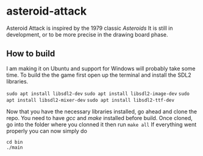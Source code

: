 # asteroid-attack
Asteroid Attack is inspired by the 1979 classic *Asteroids*
It is still in development, or to be more precise in the drawing board phase.

## How to build
I am making it on Ubuntu and support for Windows will probably take some time.
To build the the game first open up the terminal and install the SDL2 libraries.

`sudo apt install libsdl2-dev`
`sudo apt install libsdl2-image-dev`
`sudo apt install libsdl2-mixer-dev`
`sudo apt install libsdl2-ttf-dev`

Now that you have the necessary libraries installed, go ahead and clone the repo.
You need to have *gcc* and *make* installed before build.
Once cloned, go into the folder where you clonned it then run
`make all`
If everything went properly you can now simply do
```
cd bin
./main
```
